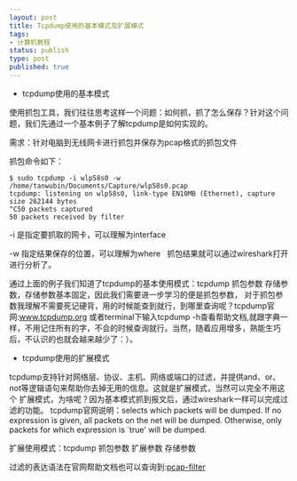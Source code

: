 ```yaml
--- 
layout: post
title: Tcpdump使用的基本模式及扩展模式
tags: 
- 计算机教程
status: publish
type: post
published: true
---
```

- tcpdump使用的基本模式

使用抓包工具，我们往往思考这样一个问题：如何抓，抓了怎么保存？针对这个问题，我们先通过一个基本例子了解tcpdump是如何实现的。

需求：针对电脑到无线网卡进行抓包并保存为pcap格式的抓包文件

抓包命令如下：

``````
$ sudo tcpdump -i wlp58s0 -w /home/tanwubin/Documents/Capture/wlp58s0.pcap
tcpdump: listening on wlp58s0, link-type EN10MB (Ethernet), capture size 262144 bytes
^C50 packets captured
50 packets received by filter
``````
-i 是指定要抓取的网卡，可以理解为interface

-w 指定结果保存的位置，可以理解为where
&nbsp;
抓包结果就可以通过wireshark打开进行分析了。

通过上面的例子我们知道了tcpdump的基本使用模式：tcpdump 抓包参数 存储参数，存储参数基本固定，因此我们需要进一步学习的便是抓包参数，
对于抓包参数我理解不需要死记硬背，用的时候能查到就行，到哪里查询呢？tcpdump官网:<a href="www.tcpdump.org" target="_blank">www.tcpdump.org</a>
或者terminal下输入tcpdump -h查看帮助文档,就跟字典一样，不用记住所有的字，不会的时候查询就行。当然，随着应用增多，熟能生巧后，不认识的也就会越来越少了：）。

- tcpdump使用的扩展模式

tcpdump支持针对网络层、协议、主机、网络或端口的过滤，并提供and、or、not等逻辑语句来帮助你去掉无用的信息。这就是扩展模式，当然可以完全不用这个
扩展模式，为啥呢？因为基本模式抓到报文后，通过wireshark一样可以完成过滤的功能。
tcpdump官网说明：selects which packets will be dumped. If no expression is given, all packets on the net will be dumped. 
Otherwise, only packets for which expression is `true' will be dumped. 

扩展使用模式：tcpdump 抓包参数 扩展参数 存储参数

过滤的表达语法在官网帮助文档也可以查询到:<a href="www.tcpdump.org/manpages/pcap-filter.7.html" target="_blank">pcap-filter</a>
